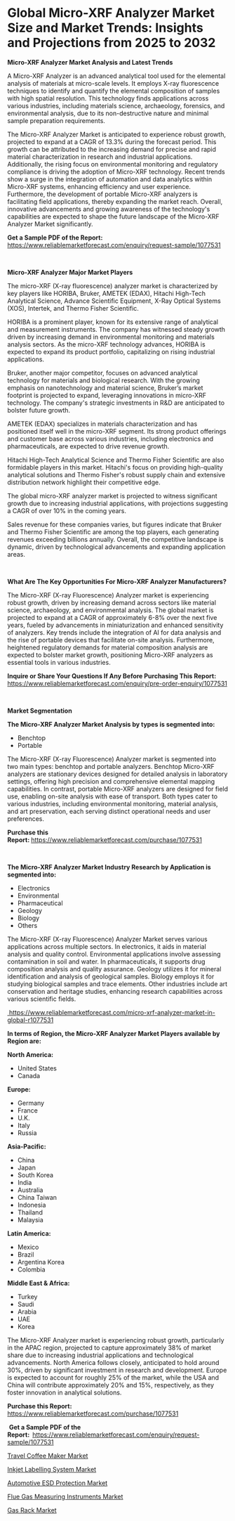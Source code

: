 <p><h1>Global Micro-XRF Analyzer Market Size and Market Trends: Insights and Projections from 2025 to 2032</h1></p><p><strong>Micro-XRF Analyzer Market Analysis and Latest Trends</strong></p>
<p><p>A Micro-XRF Analyzer is an advanced analytical tool used for the elemental analysis of materials at micro-scale levels. It employs X-ray fluorescence techniques to identify and quantify the elemental composition of samples with high spatial resolution. This technology finds applications across various industries, including materials science, archaeology, forensics, and environmental analysis, due to its non-destructive nature and minimal sample preparation requirements.</p><p>The Micro-XRF Analyzer Market is anticipated to experience robust growth, projected to expand at a CAGR of 13.3% during the forecast period. This growth can be attributed to the increasing demand for precise and rapid material characterization in research and industrial applications. Additionally, the rising focus on environmental monitoring and regulatory compliance is driving the adoption of Micro-XRF technology. Recent trends show a surge in the integration of automation and data analytics within Micro-XRF systems, enhancing efficiency and user experience. Furthermore, the development of portable Micro-XRF analyzers is facilitating field applications, thereby expanding the market reach. Overall, innovative advancements and growing awareness of the technology's capabilities are expected to shape the future landscape of the Micro-XRF Analyzer Market significantly.</p></p>
<p><strong>Get a Sample PDF of the Report:&nbsp;</strong> <a href="https://www.reliablemarketforecast.com/enquiry/request-sample/1077531?utm_campaign=1899&utm_medium=2&utm_source=Github&utm_content=ia&utm_term=22032025&utm_id=micro-xrf-analyzer">https://www.reliablemarketforecast.com/enquiry/request-sample/1077531</a></p>
<p>&nbsp;</p>
<p><strong>Micro-XRF Analyzer Major Market Players</strong></p>
<p><p>The micro-XRF (X-ray fluorescence) analyzer market is characterized by key players like HORIBA, Bruker, AMETEK (EDAX), Hitachi High-Tech Analytical Science, Advance Scientific Equipment, X-Ray Optical Systems (XOS), Intertek, and Thermo Fisher Scientific. </p><p>HORIBA is a prominent player, known for its extensive range of analytical and measurement instruments. The company has witnessed steady growth driven by increasing demand in environmental monitoring and materials analysis sectors. As the micro-XRF technology advances, HORIBA is expected to expand its product portfolio, capitalizing on rising industrial applications.</p><p>Bruker, another major competitor, focuses on advanced analytical technology for materials and biological research. With the growing emphasis on nanotechnology and material science, Bruker’s market footprint is projected to expand, leveraging innovations in micro-XRF technology. The company's strategic investments in R&D are anticipated to bolster future growth.</p><p>AMETEK (EDAX) specializes in materials characterization and has positioned itself well in the micro-XRF segment. Its strong product offerings and customer base across various industries, including electronics and pharmaceuticals, are expected to drive revenue growth. </p><p>Hitachi High-Tech Analytical Science and Thermo Fisher Scientific are also formidable players in this market. Hitachi's focus on providing high-quality analytical solutions and Thermo Fisher's robust supply chain and extensive distribution network highlight their competitive edge. </p><p>The global micro-XRF analyzer market is projected to witness significant growth due to increasing industrial applications, with projections suggesting a CAGR of over 10% in the coming years. </p><p>Sales revenue for these companies varies, but figures indicate that Bruker and Thermo Fisher Scientific are among the top players, each generating revenues exceeding billions annually. Overall, the competitive landscape is dynamic, driven by technological advancements and expanding application areas.</p></p>
<p>&nbsp;</p>
<p><strong>What Are The Key Opportunities For Micro-XRF Analyzer Manufacturers?</strong></p>
<p><p>The Micro-XRF (X-ray Fluorescence) Analyzer market is experiencing robust growth, driven by increasing demand across sectors like material science, archaeology, and environmental analysis. The global market is projected to expand at a CAGR of approximately 6-8% over the next five years, fueled by advancements in miniaturization and enhanced sensitivity of analyzers. Key trends include the integration of AI for data analysis and the rise of portable devices that facilitate on-site analysis. Furthermore, heightened regulatory demands for material composition analysis are expected to bolster market growth, positioning Micro-XRF analyzers as essential tools in various industries.</p></p>
<p><strong>Inquire or Share Your Questions If Any Before Purchasing This Report:</strong> <a href="https://www.reliablemarketforecast.com/enquiry/pre-order-enquiry/1077531?utm_campaign=1899&utm_medium=2&utm_source=Github&utm_content=ia&utm_term=22032025&utm_id=micro-xrf-analyzer">https://www.reliablemarketforecast.com/enquiry/pre-order-enquiry/1077531</a></p>
<p>&nbsp;</p>
<p><strong>Market Segmentation</strong></p>
<p><strong>The Micro-XRF Analyzer Market Analysis by types is segmented into:</strong></p>
<p><ul><li>Benchtop</li><li>Portable</li></ul></p>
<p><p>The Micro-XRF (X-ray Fluorescence) Analyzer market is segmented into two main types: benchtop and portable analyzers. Benchtop Micro-XRF analyzers are stationary devices designed for detailed analysis in laboratory settings, offering high precision and comprehensive elemental mapping capabilities. In contrast, portable Micro-XRF analyzers are designed for field use, enabling on-site analysis with ease of transport. Both types cater to various industries, including environmental monitoring, material analysis, and art preservation, each serving distinct operational needs and user preferences.</p></p>
<p><strong>Purchase this Report:&nbsp;</strong><a href="https://www.reliablemarketforecast.com/purchase/1077531?utm_campaign=1899&utm_medium=2&utm_source=Github&utm_content=ia&utm_term=22032025&utm_id=micro-xrf-analyzer">https://www.reliablemarketforecast.com/purchase/1077531</a></p>
<p>&nbsp;</p>
<p><strong>The Micro-XRF Analyzer Market Industry Research by Application is segmented into:</strong></p>
<p><ul><li>Electronics</li><li>Environmental</li><li>Pharmaceutical</li><li>Geology</li><li>Biology</li><li>Others</li></ul></p>
<p><p>The Micro-XRF (X-ray Fluorescence) Analyzer Market serves various applications across multiple sectors. In electronics, it aids in material analysis and quality control. Environmental applications involve assessing contamination in soil and water. In pharmaceuticals, it supports drug composition analysis and quality assurance. Geology utilizes it for mineral identification and analysis of geological samples. Biology employs it for studying biological samples and trace elements. Other industries include art conservation and heritage studies, enhancing research capabilities across various scientific fields.</p></p>
<p><a href="https://www.reliablemarketforecast.com/micro-xrf-analyzer-market-in-global-r1077531?utm_campaign=1899&utm_medium=2&utm_source=Github&utm_content=ia&utm_term=22032025&utm_id=micro-xrf-analyzer">&nbsp;https://www.reliablemarketforecast.com/micro-xrf-analyzer-market-in-global-r1077531</a></p>
<p><strong>In terms of Region, the Micro-XRF Analyzer Market Players available by Region are:</strong></p>
<p>
    <p> <strong> North America: </strong>
        <ul>
            <li>United States</li>
            <li>Canada</li>
        </ul>
        </p> 
    <p> <strong> Europe: </strong>
        <ul>
            <li>Germany</li>
            <li>France</li>
            <li>U.K.</li>
            <li>Italy</li>
            <li>Russia</li>
        </ul>
        </p> 
    <p> <strong> Asia-Pacific: </strong>
        <ul>
            <li>China</li>
            <li>Japan</li>
            <li>South Korea</li>
            <li>India</li>
            <li>Australia</li>
            <li>China Taiwan</li>
            <li>Indonesia</li>
            <li>Thailand</li>
            <li>Malaysia</li>
        </ul>
        </p> 
    <p> <strong> Latin America: </strong>
        <ul>
            <li>Mexico</li>
            <li>Brazil</li>
            <li>Argentina Korea</li>
            <li>Colombia</li>
        </ul>
        </p> 
    <p> <strong> Middle East & Africa: </strong>
        <ul>
            <li>Turkey</li>
            <li>Saudi</li>
            <li>Arabia</li>
            <li>UAE</li>
            <li>Korea</li>
        </ul>
    </p>
    </p>
<p><p>The Micro-XRF Analyzer market is experiencing robust growth, particularly in the APAC region, projected to capture approximately 38% of market share due to increasing industrial applications and technological advancements. North America follows closely, anticipated to hold around 30%, driven by significant investment in research and development. Europe is expected to account for roughly 25% of the market, while the USA and China will contribute approximately 20% and 15%, respectively, as they foster innovation in analytical solutions.</p></p>
<p><strong>Purchase this Report: </strong><a href="https://www.reliablemarketforecast.com/purchase/1077531?utm_campaign=1899&utm_medium=2&utm_source=Github&utm_content=ia&utm_term=22032025&utm_id=micro-xrf-analyzer">https://www.reliablemarketforecast.com/purchase/1077531</a></p>
<p>&nbsp;<strong>Get a Sample PDF of the Report:&nbsp;&nbsp;</strong><a href="https://www.reliablemarketforecast.com/enquiry/request-sample/1077531?utm_campaign=1899&utm_medium=2&utm_source=Github&utm_content=ia&utm_term=22032025&utm_id=micro-xrf-analyzer">https://www.reliablemarketforecast.com/enquiry/request-sample/1077531</a></p>
<p><strong></strong></p>
<p><p><a href="https://github.com/rentzszaszjn/Market-Research-Report-List-1/blob/main/travel-coffee-maker-market.md?utm_campaign=1899&utm_medium=2&utm_source=Github&utm_content=ia&utm_term=22032025&utm_id=micro-xrf-analyzer">Travel Coffee Maker Market</a></p><p><a href="https://github.com/ziringebrur1/Market-Research-Report-List-1/blob/main/inkjet-labelling-system-market.md?utm_campaign=1899&utm_medium=2&utm_source=Github&utm_content=ia&utm_term=22032025&utm_id=micro-xrf-analyzer">Inkjet Labelling System Market</a></p><p><a href="https://github.com/yenagmah/Market-Research-Report-List-1/blob/main/automotive-esd-protection-market.md?utm_campaign=1899&utm_medium=2&utm_source=Github&utm_content=ia&utm_term=22032025&utm_id=micro-xrf-analyzer">Automotive ESD Protection Market</a></p><p><a href="https://github.com/kevoncesya4j/Market-Research-Report-List-1/blob/main/flue-gas-measuring-instruments-market.md?utm_campaign=1899&utm_medium=2&utm_source=Github&utm_content=ia&utm_term=22032025&utm_id=micro-xrf-analyzer">Flue Gas Measuring Instruments Market</a></p><p><a href="https://github.com/sitarzerpa3d/Market-Research-Report-List-1/blob/main/gas-rack-market.md?utm_campaign=1899&utm_medium=2&utm_source=Github&utm_content=ia&utm_term=22032025&utm_id=micro-xrf-analyzer">Gas Rack Market</a></p></p>